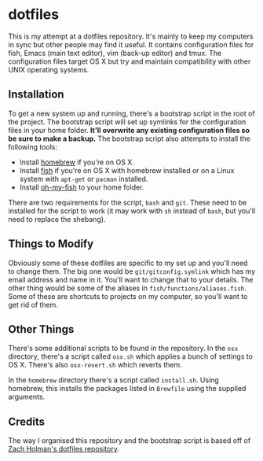 # dotfiles

This is my attempt at a dotfiles repository. It's mainly to keep my
computers in sync but other people may find it useful. It contains
configuration files for fish, Emacs (main text editor), vim (back-up
editor) and tmux. The configuration files target OS X but try and
maintain compatibility with other UNIX operating systems.

## Installation

To get a new system up and running, there's a bootstrap script in the
root of the project. The bootstrap script will set up symlinks for the
configuration files in your home folder. **It'll overwrite any
existing configuration files so be sure to make a backup.** The
bootstrap script also attempts to install the following tools:

- Install [homebrew][homebrew-link] if you're on OS X.
- Install [fish][fish-shell] if you're on OS X with homebrew installed
  or on a Linux system with `apt-get` or `pacman` installed.
- Install [oh-my-fish][oh-my-fish-link] to your home folder.

[fish-shell]: http://fishshell.com
[homebrew-link]: http://brew.sh
[oh-my-fish-link]: http://github.com/oh-my-fish/oh-my-fish 

There are two requirements for the script, `bash` and `git`. These
need to be installed for the script to work (it may work with `sh`
instead of `bash`, but you'll need to replace the shebang).

## Things to Modify

Obviously some of these dotfiles are specific to my set up and you'll
need to change them. The big one would be `git/gitconfig.symlink`
which has my email address and name in it. You'll want to change that
to your details. The other thing would be some of the aliases in
`fish/functions/aliases.fish`. Some of these are shortcuts to projects
on my computer, so you'll want to get rid of them.

## Other Things

There's some additional scripts to be found in the repository. In the
`osx` directory, there's a script called `osx.sh` which applies a
bunch of settings to OS X. There's also `osx-revert.sh` which reverts
them.

In the `homebrew` directory there's a script called
`install.sh`. Using homebrew, this installs the packages listed in
`Brewfile` using the supplied arguments.

## Credits

The way I organised this repository and the bootstrap script is based
off of [Zach Holman's dotfiles repository][zach-dotfiles].

[zach-dotfiles]: https://github.com/holman/dotfiles 

